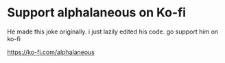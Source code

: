 # Support alphalaneous on Ko-fi

He made this joke originally. i just lazily edited his code. go support him on ko-fi

https://ko-fi.com/alphalaneous
